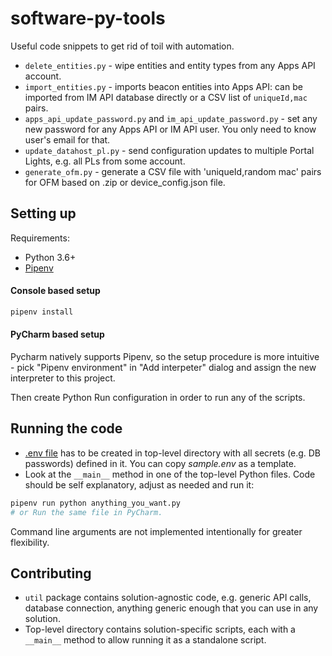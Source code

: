 # software-py-tools
Useful code snippets to get rid of toil with automation.
* `delete_entities.py` - wipe entities and entity types from any Apps API account.
* `import_entities.py` - imports beacon entities into Apps API: can be imported from
IM API database directly or a CSV list of `uniqueId,mac` pairs.
* `apps_api_update_password.py` and `im_api_update_password.py` - set any new password
for any Apps API or IM API user. You only need to know user's email for that.
* `update_datahost_pl.py` - send configuration updates to multiple Portal Lights,
 e.g. all PLs from some account.
 * `generate_ofm.py` - generate a CSV file with 'uniqueId,random mac' pairs for OFM
 based on .zip or device_config.json file.

## Setting up
Requirements:
* Python 3.6+
* [Pipenv](https://pipenv-fork.readthedocs.io/en/latest/)

#### Console based setup
```sh
pipenv install
```

#### PyCharm based setup
Pycharm natively supports Pipenv, so the setup procedure
is more intuitive - pick "Pipenv environment" in "Add interpeter"
dialog and assign the new interpreter to this project.

Then create Python Run configuration in order to run any
of the scripts.

## Running the code
* [.env file](https://pipenv-fork.readthedocs.io/en/latest/advanced.html#automatic-loading-of-env)
has to be created in top-level directory with all secrets
(e.g. DB passwords) defined in it. You can copy *sample.env*
as a template.
* Look at the `__main__` method in one of the top-level Python files.
Code should be self explanatory, adjust as needed and run it:
```sh
pipenv run python anything_you_want.py
# or Run the same file in PyCharm.
```

Command line arguments are not implemented intentionally for greater
flexibility.


## Contributing
* `util` package contains solution-agnostic code, e.g.
generic API calls, database connection, anything generic enough that you can
use in any solution.
* Top-level directory contains solution-specific scripts,
each with a `__main__` method to allow running it as a standalone script.
